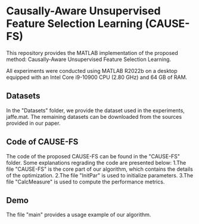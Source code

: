 
Causally-Aware Unsupervised Feature Selection Learning (CAUSE-FS)
===

This repository provides the MATLAB implementation of the proposed method: Causally-Aware Unsupervised Feature Selection Learning.

All experiments were conducted using MATLAB R2022b on a desktop equipped with an Intel Core i9-10900 CPU (2.80 GHz) and 64 GB of RAM.

Datasets
-------------

In the "Datasets" folder, we provide the dataset used in the experiments, jaffe.mat. The remaining datasets can be downloaded from the sources provided in our paper.


Code of CAUSE-FS
-------------

The code of the proposed CAUSE-FS can be found in the "CAUSE-FS" folder. Some explanations regrading the code are presented below:
1.The file "CAUSE-FS" is the core part of our algorithm, which contains the details of the optimization.
2.The file "InitPar" is used to initialize parameters.
3.The file "CalcMeasure" is used to compute the performance metrics.

Demo
-------------
The file "main" provides a usage example of our algorithm.


